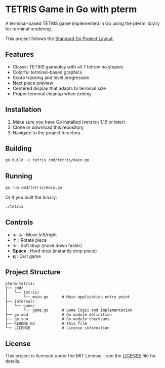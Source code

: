 # TETRIS Game in Go with pterm

A terminal-based TETRIS game implemented in Go using the pterm library for terminal rendering.

This project follows the [Standard Go Project Layout](https://github.com/golang-standards/project-layout).

## Features

- Classic TETRIS gameplay with all 7 tetromino shapes
- Colorful terminal-based graphics
- Score tracking and level progression
- Next piece preview
- Centered display that adapts to terminal size
- Proper terminal cleanup when exiting

## Installation

1. Make sure you have Go installed (version 1.16 or later)
2. Clone or download this repository
3. Navigate to the project directory

## Building

```bash
go build -o tetris cmd/tetris/main.go
```

## Running

```bash
go run cmd/tetris/main.go
```

Or if you built the binary:

```bash
./tetris
```

## Controls

- **← →** : Move left/right
- **↑** : Rotate piece
- **↓** : Soft drop (move down faster)
- **Space** : Hard drop (instantly drop piece)
- **q** : Quit game

## Project Structure

```
pterm-tetris/
├── cmd/
│   └── tetris/
│       └── main.go      # Main application entry point
├── internal/
│   └── game/
│       └── game.go      # Game logic and implementation
├── go.mod               # Go module definition
├── go.sum               # Go module checksums
├── README.md            # This file
└── LICENSE              # License information
```

## License

This project is licensed under the MIT License - see the [LICENSE](LICENSE) file for details.